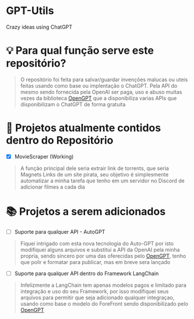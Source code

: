 # GPT-Utils
Crazy ideas using ChatGPT

# 💡 Para qual função serve este repositório?

> O repositório foi feita para salvar/guardar invenções malucas ou uteis feitas usando como base ou implentação o ChatGPT.
Pela API do mesmo sendo fornecida pela OpenAI ser paga, uso e abuso muitas vezes da biblioteca [OpenGPT](https://github.com/uesleibros/OpenGPT) que a disponibiliza varias APIs que disponibilizam o ChatGPT de forma gratuita

# 📖 Projetos atualmente contidos dentro do Repositório

- [x] MovieScraper (Working)
> A função principal dele seria extrair link de torrents, que seria Magnets Links de um site pirata, seu objetivo é simplesmente automatizar a minha tarefa que tenho em um servidor no Discord de adicionar filmes a cada dia

# 📚 Projetos a serem adicionados

- [ ] Suporte para qualquer API - AutoGPT
> Fiquei intrigado com esta nova tecnologia do Auto-GPT por isto modifiquei alguns arquivos e substitui a API da OpenAI pela minha propria, sendo sincero por uma das oferecidas pelo [OpenGPT](https://github.com/uesleibros/OpenGPT), tenho que polir e formatar para publicar, mas em breve sera lançado

- [ ] Suporte para qualquer API dentro do Framework LangChain
> Infelizmente a LangChain tem apenas modelos pagos e limitado para integração e uso do seu Framework, por isso modifiquei seus arquivos para permitir que seja adicionado qualquer integraçao, usando como base o modelo do ForeFront sendo disponibilizado pelo [OpenGPT](https://github.com/uesleibros/OpenGPT)

